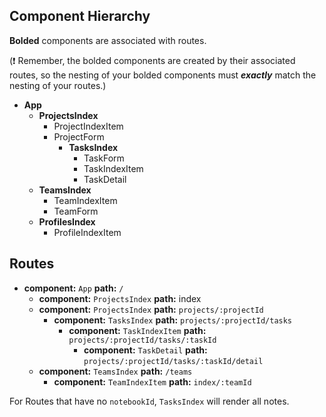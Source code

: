 ## Component Hierarchy

**Bolded** components are associated with routes.

(:exclamation: Remember, the bolded components are created by their
associated routes, so the nesting of your bolded components must
_**exactly**_ match the nesting of your routes.)

* **App**
  * **ProjectsIndex**
    * ProjectIndexItem
    * ProjectForm
      * **TasksIndex**
        * TaskForm
        * TaskIndexItem
        * TaskDetail
  * **TeamsIndex**
    * TeamIndexItem
    * TeamForm
  * **ProfilesIndex**
    * ProfileIndexItem
## Routes

* **component:** `App` **path:** `/`
  * **component:** `ProjectsIndex` **path:** index
  * **component:** `ProjectsIndex` **path:** `projects/:projectId`
    * **component:** `TasksIndex` **path:** `projects/:projectId/tasks`
      * **component:** `TaskIndexItem` **path:** `projects/:projectId/tasks/:taskId`
        * **component:** `TaskDetail` **path:** `projects/:projectId/tasks/:taskId/detail`
  * **component:** `TeamsIndex` **path:** `/teams`
    * **component:** `TeamIndexItem` **path:** `index/:teamId`

For Routes that have no `notebookId`, `TasksIndex` will render all
notes.
